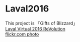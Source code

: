 # Laval2016

This project is 「Gifts of Blizzard」<br>
[Laval Virtual 2016 ReVolution](http://www.laval-virtual.org/en/prices-competitions/revolution/revolution/328-gifts-of-blizzard-tama-university.html)<br>
[flickr.com photo](https://www.flickr.com/photos/123929093@N05/26132727875)
